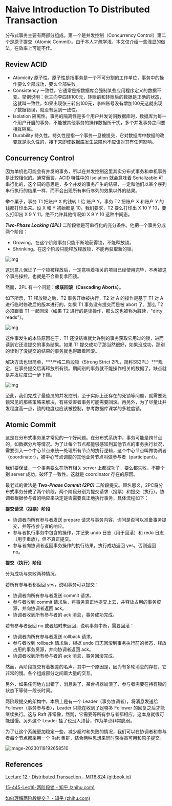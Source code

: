 # Naive Introduction To Distributed Transaction

分布式事务主要有两部分组成。第一个是并发控制（Concurrency Control）第二个是原子提交（Atomic Commit）。由于本人才疏学浅，本文仅介绍一些浅显的做法，在效率上可能不佳。

## Review ACID

+ Atomicity 原子性。原子性是指事务是一个不可分割的工作单位，事务中的操作要么全部成功，要么全部失败。
+ Consistency 一致性。它通常是指数据库会强制某些应用程序定义的数据不变。举例说明：张三向李四转100元，转账前和转账后的数据是正确的状态，这就叫一致性，如果出现张三转出100元，李四账号没有增加100元这就出现了数据错误，就没有达到一致性。
+ Isolation 隔离性。事务的隔离性是多个用户并发访问数据库时，数据库为每一个用户开启的事务，不能被其他事务的操作数据所干扰，多个并发事务之间要相互隔离。
+ Durability 持久性。持久性是指一个事务一旦被提交，它对数据库中数据的改变就是永久性的，接下来即使数据库发生故障也不应该对其有任何影响。

## Concurrency Control

因为单机也可能会有并发的事务，所以在并发控制这里其实分布式事务和单机事务是比较相似的。通常而言，ACID 特性中的 Isolation 就会意味着 Serializable 可串行化的，这个词的意思是，多个并发的事务产生的结果，一定和他们以某个序列串行执行的结果一样，而不会出现所有串行序列的效果以外的结果。

举个栗子，事务 T1 把账户 X 的钱转 1 给 账户 Y。事务 T2 把账户 X 和账户 Y 的钱都打印出来。设 X 和 Y 初始都是 10。我们要求，T2 要么打印出 X 10 Y 10，要么打印出 X 9 Y 11，绝不允许其他情况如 X 9 Y 10 这种中间态。

***Two-Phase Locking (2PL)*** 二阶段锁是可串行化的充分条件。他把一个事务分成两个阶段：

+ Growing。在这个阶段事务只能不断地获得锁，不能释放锁。
+ Shrinking。在这个阶段只能释放释放锁，不能再获取新的锁。

![img](https://beetpic.oss-cn-hangzhou.aliyuncs.com/img/202301181905044.webp)

这玩意儿保证了一个锁被释放后，一定意味着相关的项目已经使用完毕，不再被这个事务操控，也就是不会重复拿回锁。

然而，2PL 有一个问题：**级联回滚（Cascading Aborts）**。

如下所示，T1 释放锁之后，T2 事务开始被执行，T2 对 A 的操作是基于 T1 对 A 进行临时修改后的版本进行的，如果 T1 事务没有提交而是被 abort 了，那么 T2 必须跟着 T1 一起回滚（如果 T2 进行的是读操作，那么这也被称为脏读，"dirty reads"）。

![img](https://beetpic.oss-cn-hangzhou.aliyuncs.com/img/202301181908369.jpeg)

这件事发生的本质原因在于，T1 还没结束就允许别的事务获取它用过的锁，进而读到它还没提交的事务结果。如果 T1 提交成功了那当然很好，如果没成功，那别的读到了没提交的结果的事务就也得跟着回滚。

解决方法也很简单，***严格二阶段锁（Strong Strict 2PL，简称SS2PL）***规定，在事务提交后再释放所有锁。期间别的事务就不能操作相关的数据了。缺点就是并发程度进一步下降。

![img](https://beetpic.oss-cn-hangzhou.aliyuncs.com/img/202301181911940.webp)

至此，我们完成了最傻瓜的并发控制，至于实际上还存在的死锁等问题，就需要死锁常见的那些策略来解决，有些受害者事务可能需要回滚。再另外，为了尽量让并发程度高一点，锁的粒度也应该被控制，参考数据库课学的多粒度锁。

## Atomic Commit

这是在分布式事务里才常见的一个好问题。在分布式系统中，事务可能是跨节点的，如数据分片等情况。为了让每个节点都能够感知到其他节点的事务执行状况，需要引入一个中心节点来统一处理所有节点的执行逻辑，这个中心节点叫做协调者（coordinator），被中心节点调度的其他业务节点叫做参与者（participant）。

我们要保证，一个事务要么在所有相关 server 上都成功了，要么都失败，不能个别 server 成功，破坏了一致性。这就是 coordinator 存在的原因。

最老式的做法是 ***Two-Phase Commit (2PC)*** 二阶段提交。顾名思义，2PC将分布式事务分成了两个阶段，两个阶段分别为提交请求（投票）和提交（执行）。协调者根据参与者的响应来决定是否需要真正地执行事务，具体流程如下：

**提交请求（投票）阶段**

- 协调者向所有参与者发送 prepare 请求与事务内容，询问是否可以准备事务提交，并等待参与者的响应。
- 参与者执行事务中包含的操作，并记录 undo 日志（用于回滚）和 redo 日志（用于重放），但不真正提交。
- 参与者向协调者返回事务操作的执行结果，执行成功返回 yes，否则返回 no。

**提交（执行）阶段**

分为成功与失败两种情况。

若所有参与者都返回 yes，说明事务可以提交：

- 协调者向所有参与者发送 commit 请求。
- 参与者收到 commit 请求后，将事务真正地提交上去，并释放占用的事务资源，并向协调者返回 ack。
- 协调者收到所有参与者的 ack 消息，事务成功完成。

若有参与者返回 no 或者超时未返回，说明事务中断，需要回滚：

- 协调者向所有参与者发送 rollback 请求。
- 参与者收到 rollback 请求后，根据 undo 日志回滚到事务执行前的状态，释放占用的事务资源，并向协调者返回 ack。
- 协调者收到所有参与者的 ack 消息，事务回滚完成。

然而，两阶段提交有着极差的名声。其中一个原因是，因为有多轮消息的存在，它非常的慢。各个组成部分之间着大量的交互。

另外，如果任何地方出错了，消息丢了，某台机器崩溃了，参与者需要在持有锁的状态下等待一段长时间。

两阶段提交的架构中，本质上是有一个 Leader（事务协调者），将消息发送给 Follower（事务参与者），Leader 只能在收到了足够多 Follower 的回复之后才能继续执行。这与 Raft 非常像，然鹅，它需要等所有参与者都相应，这本身就很可能缓慢。另外这个 Leader 挂了也没人顶替，作为单点非常脆弱。

为了让这个系统更加稳定一些，减少超时和失败的情况，我们可以在协调者和参与者每个节点都采用一个 Raft 集群，结合两种思想来同时获得高可用和原子提交。

![image-20230118192658510](https://beetpic.oss-cn-hangzhou.aliyuncs.com/img/202301181926550.png)

## References

[Lecture 12 - Distributed Transaction - MIT6.824 (gitbook.io)](https://mit-public-courses-cn-translatio.gitbook.io/mit6-824/lecture-12-distributed-transaction)

[15-445-Lec16-两阶段锁 - 知乎 (zhihu.com)](https://zhuanlan.zhihu.com/p/480379228#:~:text=级联回滚本质上的,务已经被提交了。)

[如何理解两阶段提交？ - 知乎 (zhihu.com)](https://zhuanlan.zhihu.com/p/111304281)